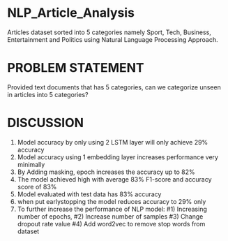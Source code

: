 # NLP_Article_Analysis
 Articles dataset sorted into 5 categories namely Sport, Tech, Business, Entertainment and Politics using Natural Language Processing Approach.

# PROBLEM STATEMENT
Provided text documents that has 5 categories, can we categorize unseen in articles into 5 categories?


# DISCUSSION
1) Model accuracy by only using 2 LSTM layer will only achieve 29% accuracy
2) Model accuracy using 1 embedding layer increases performance very minimally
3) By Adding masking, epoch increases the accuracy up to 82%
4) The model achieved high with average 83% F1-score and accuracy score of 83%
5) Model evaluated with test data has 83% accuracy 
6) when put earlystopping the model reduces accuracy to 29% only
7) To further increase the performance of NLP model: 
    #1) Increasing number of epochs, 
    #2) Increase number of samples
    #3) Change dropout rate value
    #4) Add word2vec to remove stop words from dataset

